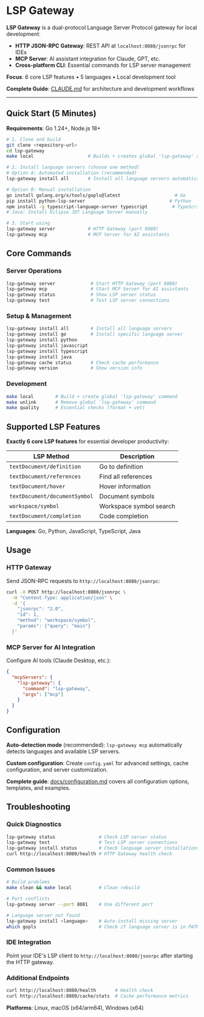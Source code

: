 # LSP Gateway

**LSP Gateway** is a dual-protocol Language Server Protocol gateway for local development:
- **HTTP JSON-RPC Gateway**: REST API at `localhost:8080/jsonrpc` for IDEs
- **MCP Server**: AI assistant integration for Claude, GPT, etc.
- **Cross-platform CLI**: Essential commands for LSP server management

**Focus**: 6 core LSP features • 5 languages • Local development tool

**Complete Guide**: [CLAUDE.md](CLAUDE.md) for architecture and development workflows

---

## Quick Start (5 Minutes)

**Requirements**: Go 1.24+, Node.js 18+

```bash
# 1. Clone and build
git clone <repository-url>
cd lsp-gateway
make local                    # Builds + creates global 'lsp-gateway' command

# 2. Install language servers (choose one method)
# Option A: Automated installation (recommended)
lsp-gateway install all       # Install all language servers automatically

# Option B: Manual installation
go install golang.org/x/tools/gopls@latest                    # Go
pip install python-lsp-server                               # Python  
npm install -g typescript-language-server typescript         # TypeScript & JavaScript
# Java: Install Eclipse JDT Language Server manually

# 3. Start using
lsp-gateway server            # HTTP Gateway (port 8080)
lsp-gateway mcp               # MCP Server for AI assistants
```

## Core Commands

### Server Operations
```bash
lsp-gateway server             # Start HTTP Gateway (port 8080)
lsp-gateway mcp                # Start MCP Server for AI assistants
lsp-gateway status             # Show LSP server status  
lsp-gateway test               # Test LSP server connections
```

### Setup & Management
```bash
lsp-gateway install all        # Install all language servers
lsp-gateway install go         # Install specific language server
lsp-gateway install python     
lsp-gateway install javascript
lsp-gateway install typescript
lsp-gateway install java
lsp-gateway cache status       # Check cache performance
lsp-gateway version            # Show version info
```

### Development
```bash
make local        # Build + create global 'lsp-gateway' command
make unlink       # Remove global 'lsp-gateway' command  
make quality      # Essential checks (format + vet)
```

## Supported LSP Features

**Exactly 6 core LSP features** for essential developer productivity:

| **LSP Method** | **Description** |
|----------------|-----------------|
| `textDocument/definition` | Go to definition |
| `textDocument/references` | Find all references |
| `textDocument/hover` | Hover information |
| `textDocument/documentSymbol` | Document symbols |
| `workspace/symbol` | Workspace symbol search |
| `textDocument/completion` | Code completion |

**Languages**: Go, Python, JavaScript, TypeScript, Java

## Usage

### HTTP Gateway
Send JSON-RPC requests to `http://localhost:8080/jsonrpc`:

```bash
curl -X POST http://localhost:8080/jsonrpc \
  -H "Content-Type: application/json" \
  -d '{
    "jsonrpc": "2.0",
    "id": 1,
    "method": "workspace/symbol",
    "params": {"query": "main"}
  }'
```

### MCP Server for AI Integration
Configure AI tools (Claude Desktop, etc.):
```json
{
  "mcpServers": {
    "lsp-gateway": {
      "command": "lsp-gateway", 
      "args": ["mcp"]
    }
  }
}
```

## Configuration

**Auto-detection mode** (recommended): `lsp-gateway mcp` automatically detects languages and available LSP servers.

**Custom configuration**: Create `config.yaml` for advanced settings, cache configuration, and server customization.

**Complete guide**: [docs/configuration.md](docs/configuration.md) covers all configuration options, templates, and examples.

## Troubleshooting

### Quick Diagnostics
```bash
lsp-gateway status                # Check LSP server status
lsp-gateway test                  # Test LSP server connections
lsp-gateway install status        # Check language server installations
curl http://localhost:8080/health # HTTP Gateway health check
```

### Common Issues
```bash
# Build problems
make clean && make local          # Clean rebuild

# Port conflicts  
lsp-gateway server --port 8081    # Use different port

# Language server not found
lsp-gateway install <language>    # Auto-install missing server
which gopls                       # Check if language server is in PATH
```

### IDE Integration
Point your IDE's LSP client to `http://localhost:8080/jsonrpc` after starting the HTTP gateway.

### Additional Endpoints
```bash
curl http://localhost:8080/health       # Health check
curl http://localhost:8080/cache/stats  # Cache performance metrics
```

**Platforms**: Linux, macOS (x64/arm64), Windows (x64)